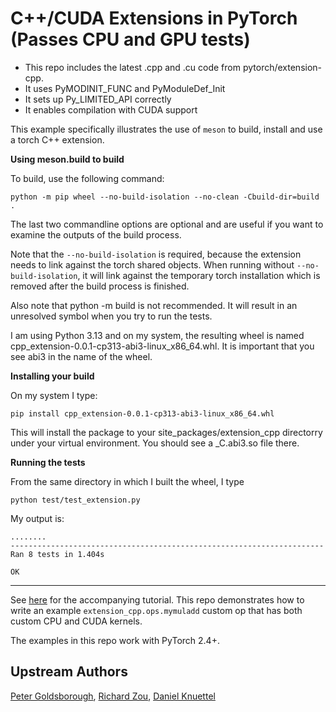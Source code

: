# C++/CUDA Extensions in PyTorch (Passes CPU and GPU tests)

- This repo includes the latest .cpp and .cu code from pytorch/extension-cpp.
- It uses PyMODINIT_FUNC and PyModuleDef_Init
- It sets up Py_LIMITED_API correctly
- It enables compilation with CUDA support

This example specifically illustrates the use of `meson` to build, install and use a torch C++ extension.

**Using meson.build to build**

To build, use the following command:

```
python -m pip wheel --no-build-isolation --no-clean -Cbuild-dir=build .
```

The last two commandline options are optional and are useful if you want to examine the outputs of the build process.

Note that the `--no-build-isolation` is required, because the extension needs to link against
the torch shared objects. When running without `--no-build-isolation`, it will link against the
temporary torch installation which is removed after the build process is finished.

Also note that python -m build is not recommended. It will result in an unresolved symbol when you try to run the tests.

I am using Python 3.13 and on my system, the resulting wheel is named cpp_extension-0.0.1-cp313-abi3-linux_x86_64.whl.
It is important that you see abi3 in the name of the wheel.

**Installing your build**

On my system I type:

```
pip install cpp_extension-0.0.1-cp313-abi3-linux_x86_64.whl
```

This will install the package to your site_packages/extension_cpp directorry under your virtual environment. You should see a
_C.abi3.so file there.

**Running the tests**

From the same directory in which I built the wheel, I type

```
python test/test_extension.py
```

My output is:
```
........
----------------------------------------------------------------------
Ran 8 tests in 1.404s

OK
```

---

See [here](https://pytorch.org/tutorials/advanced/cpp_custom_ops.html) for the accompanying tutorial.
This repo demonstrates how to write an example `extension_cpp.ops.mymuladd`
custom op that has both custom CPU and CUDA kernels.

The examples in this repo work with PyTorch 2.4+.

## Upstream Authors

[Peter Goldsborough](https://github.com/goldsborough), [Richard Zou](https://github.com/zou3519),
[Daniel Knuettel](https://github.com/daknuett)
